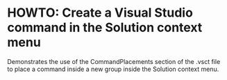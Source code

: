 HOWTO: Create a Visual Studio command in the Solution context menu
==================================================================

Demonstrates the use of the CommandPlacements section of the .vsct file to place a command inside a new group inside the Solution context menu.